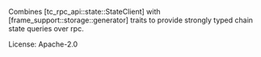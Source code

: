 Combines [tc_rpc_api::state::StateClient] with [frame_support::storage::generator] traits
to provide strongly typed chain state queries over rpc.

License: Apache-2.0